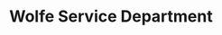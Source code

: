 ---
title: "Wolfe Service Department"
url: /fort-benton/wolfe-service-department/
shop: Autohaus
---